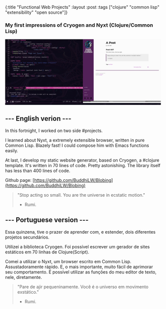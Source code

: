 {:title "Functional Web Projects"
 :layout :post
 :tags  ["clojure" "common lisp" "extensibility" "open source"]}

### My first impressions of Cryogen and Nyxt (Clojure/Common Lisp) 

<!-- ![]( "Nyxt and Cryogen"){ width = 50%} -->
<img src="../../img/nyxt-cryogen.png" alt="nyxt cryogen" width=700 />

## --- English verion ---

In this fortnight, I worked on two side #projects.

I learned about Nyxt, a extremely extensible browser, written in pure Common Lisp. Blazely fast! I could compose him with Emacs functions easily.

At last, I develop my static website generator, based on Cryogen, a #clojure template. It's written in 70 lines of code. Pretty astonishing.  The library itself has less than 400 lines of code.

Github page: [https://github.com/BuddhiLW/Blobing](https://github.com/BuddhiLW/Blobing)

>  "Stop acting so small. You are the universe in ecstatic motion."
>  - Rumi.

## --- Portuguese version ---

Essa quinzena, tive o prazer de aprender com, e estender, dois diferentes projetos secundários. 

Utilizei a biblioteca Cryogen. Foi possível escrever um gerador de sites estáticos em 70 linhas de Clojure(Script). 

Comei a utilizar o Nyxt, um browser escrito em Common Lisp. Assustadoramente rápido. E, o mais importante, muito fácil de aprimorar seu comportamento. É possível utilizar as funções do meu editor de texto, nele, diretamente.

>  "Pare de ajir pequeninamente. Você é o universo em movimento exstático."
>- Rumi.
